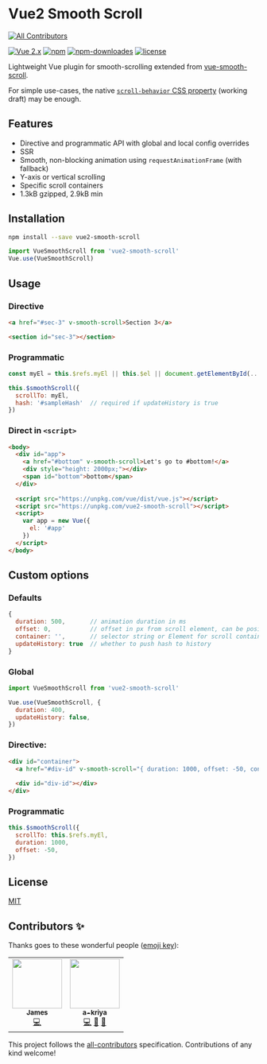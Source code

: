 # Vue2 Smooth Scroll
<!-- ALL-CONTRIBUTORS-BADGE:START - Do not remove or modify this section -->
[![All Contributors](https://img.shields.io/badge/all_contributors-2-orange.svg?style=flat-square)](#contributors-)
<!-- ALL-CONTRIBUTORS-BADGE:END -->

[![Vue 2.x](https://img.shields.io/badge/Vue-2.x-brightgreen.svg)](https://vuejs.org/v2/guide/)
[![npm](https://img.shields.io/npm/v/vue2-smooth-scroll.svg)](https://www.npmjs.com/package/vue2-smooth-scroll)
[![npm-downloades](https://img.shields.io/npm/dm/vue2-smooth-scroll.svg)](https://www.npmjs.com/package/vue2-smooth-scroll)
[![license](https://img.shields.io/github/license/mashape/apistatus.svg)](https://github.com/Yuliang-Lee/vue2-smooth-scroll/blob/master/LICENSE)

Lightweight Vue plugin for smooth-scrolling extended from [vue-smooth-scroll](https://github.com/alamcordeiro/vue-smooth-scroll).

For simple use-cases, the native [`scroll-behavior` CSS property](https://developer.mozilla.org/en-US/docs/Web/CSS/scroll-behavior) (working draft) may be enough.


## Features

- Directive and programmatic API with global and local config overrides
- SSR
- Smooth, non-blocking animation using `requestAnimationFrame` (with fallback)
- Y-axis or vertical scrolling
- Specific scroll containers
- 1.3kB gzipped, 2.9kB min


## Installation
``` bash
npm install --save vue2-smooth-scroll
```

``` js
import VueSmoothScroll from 'vue2-smooth-scroll'
Vue.use(VueSmoothScroll)
```


## Usage
### Directive
``` html
<a href="#sec-3" v-smooth-scroll>Section 3</a>

<section id="sec-3"></section>
```

### Programmatic
``` js
const myEl = this.$refs.myEl || this.$el || document.getElementById(...)

this.$smoothScroll({
  scrollTo: myEl,
  hash: '#sampleHash'  // required if updateHistory is true
})
```

### Direct in `<script>`
``` html
<body>
  <div id="app">
    <a href="#bottom" v-smooth-scroll>Let's go to #bottom!</a>
    <div style="height: 2000px;"></div>
    <span id="bottom">bottom</span>
  </div>
  
  <script src="https://unpkg.com/vue/dist/vue.js"></script>
  <script src="https://unpkg.com/vue2-smooth-scroll"></script>
  <script>
    var app = new Vue({
      el: '#app'
    })
  </script>
</body>
```


## Custom options
### Defaults
``` js
{
  duration: 500,       // animation duration in ms
  offset: 0,           // offset in px from scroll element, can be positive or negative
  container: '',       // selector string or Element for scroll container, default is window
  updateHistory: true  // whether to push hash to history
}
```

### Global
``` js
import VueSmoothScroll from 'vue2-smooth-scroll'

Vue.use(VueSmoothScroll, {
  duration: 400,
  updateHistory: false,
})
```

### Directive:
``` html
<div id="container">
  <a href="#div-id" v-smooth-scroll="{ duration: 1000, offset: -50, container: '#container' }">Anchor</a>
  
  <div id="div-id"></div>
</div>
```

### Programmatic
``` js
this.$smoothScroll({
  scrollTo: this.$refs.myEl,
  duration: 1000,
  offset: -50,
})
```


## License

[MIT](./LICENSE)


## Contributors ✨

Thanks goes to these wonderful people ([emoji key](https://allcontributors.org/docs/en/emoji-key)):

<!-- ALL-CONTRIBUTORS-LIST:START - Do not remove or modify this section -->
<!-- prettier-ignore-start -->
<!-- markdownlint-disable -->
<table>
  <tr>
    <td align="center"><a href="https://github.com/jwhitmarsh"><img src="https://avatars2.githubusercontent.com/u/8026009?v=4" width="100px;" alt=""/><br /><sub><b>James</b></sub></a><br /><a href="https://github.com/Yuliang-Lee/vue2-smooth-scroll/commits?author=jwhitmarsh" title="Code">💻</a></td>
    <td align="center"><a href="https://github.com/a-kriya"><img src="https://avatars3.githubusercontent.com/u/26761352?v=4" width="100px;" alt=""/><br /><sub><b>a-kriya</b></sub></a><br /><a href="https://github.com/Yuliang-Lee/vue2-smooth-scroll/commits?author=a-kriya" title="Code">💻</a> <a href="https://github.com/Yuliang-Lee/vue2-smooth-scroll/issues?q=author%3Aa-kriya" title="Bug reports">🐛</a> <a href="https://github.com/Yuliang-Lee/vue2-smooth-scroll/commits?author=a-kriya" title="Documentation">📖</a></td>
  </tr>
</table>

<!-- markdownlint-enable -->
<!-- prettier-ignore-end -->
<!-- ALL-CONTRIBUTORS-LIST:END -->

This project follows the [all-contributors](https://github.com/all-contributors/all-contributors) specification. Contributions of any kind welcome!
